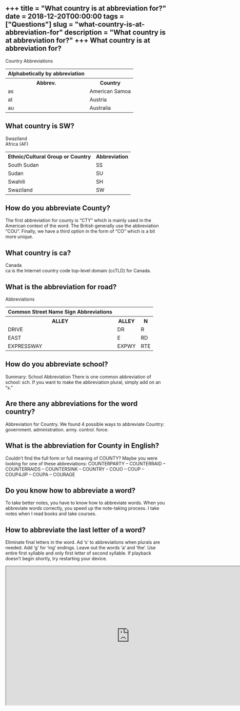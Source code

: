 +++
title = "What country is at abbreviation for?"
date = 2018-12-20T00:00:00
tags = ["Questions"]
slug = "what-country-is-at-abbreviation-for"
description = "What country is at abbreviation for?"
+++
What country is at abbreviation for?
------------------------------------

Country Abbreviations

<table><tr><th>Alphabetically by abbreviation</th></tr><tr><th>Abbrev.</th><th>Country</th></tr><tr><td>as</td><td>American Samoa</td></tr><tr><td>at</td><td>Austria</td></tr><tr><td>au</td><td>Australia</td></tr></table>

What country is SW?
-------------------

Swaziland  
Africa (AF)

<table><tr><th>Ethnic/Cultural Group or Country</th><th>Abbreviation</th></tr><tr><td>South Sudan</td><td>SS</td></tr><tr><td>Sudan</td><td>SU</td></tr><tr><td>Swahili</td><td>SH</td></tr><tr><td>Swaziland</td><td>SW</td></tr></table>

How do you abbreviate County?
-----------------------------

The first abbreviation for county is “CTY” which is mainly used in the American context of the word. The British generally use the abbreviation “COU”. Finally, we have a third option in the form of “CO” which is a bit more unique.

What country is ca?
-------------------

Canada  
ca is the Internet country code top-level domain (ccTLD) for Canada.

What is the abbreviation for road?
----------------------------------

Abbreviations

<table><tr><th>Common Street Name Sign Abbreviations</th></tr><tr><th>ALLEY</th><th>ALLEY</th><th>N</th></tr><tr><td>DRIVE</td><td>DR</td><td>R</td></tr><tr><td>EAST</td><td>E</td><td>RD</td></tr><tr><td>EXPRESSWAY</td><td>EXPWY</td><td>RTE</td></tr></table>

How do you abbreviate school?
-----------------------------

Summary: School Abbreviation There is one common abbreviation of school: sch. If you want to make the abbreviation plural, simply add on an “s.”

Are there any abbreviations for the word country?
-------------------------------------------------

Abbreviation for Country. We found 4 possible ways to abbreviate Country: government. administration. army. control. force.

What is the abbreviation for County in English?
-----------------------------------------------

Couldn’t find the full form or full meaning of COUNTY? Maybe you were looking for one of these abbreviations: COUNTERPARTY – COUNTERRAID – COUNTERRAIDS – COUNTERSINK – COUNTRY – COUO – COUP – COUP4JIP – COUPA – COURAGE

Do you know how to abbreviate a word?
-------------------------------------

To take better notes, you have to know how to abbreviate words. When you abbreviate words correctly, you speed up the note-taking process. I take notes when I read books and take courses.

How to abbreviate the last letter of a word?
--------------------------------------------

Eliminate final letters in the word. Ad ‘s’ to abbreviations when plurals are needed. Add ‘g’ for ‘ing’ endings. Leave out the words ‘a’ and ‘the’. Use entire first syllable and only first letter of second syllable. If playback doesn’t begin shortly, try restarting your device.

<iframe allow="accelerometer; autoplay; clipboard-write; encrypted-media; gyroscope; picture-in-picture" allowfullscreen="" class="__youtube_prefs__  epyt-is-override  no-lazyload" data-no-lazy="1" data-origheight="433" data-origwidth="770" data-skipgform_ajax_framebjll="" height="433" id="_ytid_16583" loading="lazy" src="https://www.youtube.com/embed/slSSvMzuKDE?enablejsapi=1&autoplay=0&cc_load_policy=0&cc_lang_pref=&iv_load_policy=1&loop=0&modestbranding=0&rel=1&fs=1&playsinline=0&autohide=2&theme=dark&color=red&controls=1&" title="YouTube player" width="770"></iframe>
